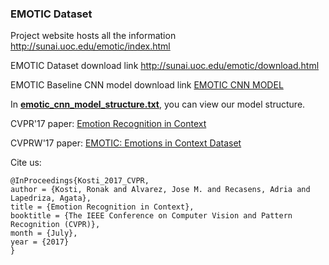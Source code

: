 ### EMOTIC Dataset

Project website hosts all the information http://sunai.uoc.edu/emotic/index.html 

EMOTIC Dataset download link http://sunai.uoc.edu/emotic/download.html

EMOTIC Baseline CNN model download link [EMOTIC CNN MODEL](https://www.dropbox.com/sh/mbcbih89nden05n/AABOvOu-P4yr2pQ5kZJJ_3Rla?dl=0)

In [**emotic_cnn_model_structure.txt**](https://github.com/rkosti/emotic/blob/master/emotic_cnn_model_structure.txt), you can view our model structure. 

CVPR'17 paper: [Emotion Recognition in Context](http://openaccess.thecvf.com/content_cvpr_2017/html/Kosti_Emotion_Recognition_in_CVPR_2017_paper.html)

CVPRW'17 paper: [EMOTIC: Emotions in Context Dataset](http://openaccess.thecvf.com/content_cvpr_2017_workshops/w41/html/Lapedriza_EMOTIC_Emotions_in_CVPR_2017_paper.html)

Cite us: 

```
@InProceedings{Kosti_2017_CVPR,
author = {Kosti, Ronak and Alvarez, Jose M. and Recasens, Adria and Lapedriza, Agata},
title = {Emotion Recognition in Context},
booktitle = {The IEEE Conference on Computer Vision and Pattern Recognition (CVPR)},
month = {July},
year = {2017}
}
```
